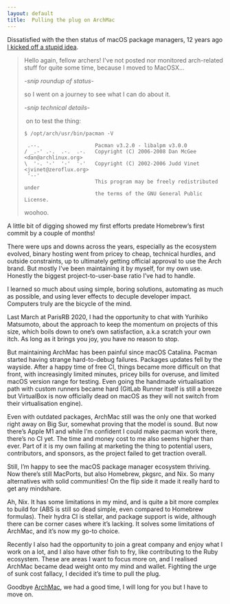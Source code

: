 ```yaml
---
layout: default
title:  Pulling the plug on ArchMac
---
```


Dissatisfied with the then status of macOS package managers, 12 years ago [I kicked off a stupid idea][0].

[0]: https://bbs.archlinux.org/viewtopic.php?pid=410679#p410679 

> Hello again, fellow archers! I've not posted nor monitored arch-related stuff for quite some time, because I moved to MacOSX...
>
> *-snip roundup of status-*
>
> so I went on a journey to see what I can do about it.
>
> *-snip technical details-*
>
> on to test the thing:
>
> ```
> $ /opt/arch/usr/bin/pacman -V
> 
>  .--.                  Pacman v3.2.0 - libalpm v3.0.0
> / _.-' .-.  .-.  .-.   Copyright (C) 2006-2008 Dan McGee <dan@archlinux.org>
> \  '-. '-'  '-'  '-'   Copyright (C) 2002-2006 Judd Vinet <jvinet@zeroflux.org>
>  '--'
>                        This program may be freely redistributed under
>                        the terms of the GNU General Public License.
> ```
>
> woohoo.

A little bit of digging showed my first efforts predate Homebrew’s first commit by a couple of months!

There were ups and downs across the years, especially as the ecosystem evolved, binary hosting went from pricey to cheap, technical hurdles, and outside constraints, up to ultimately getting official approval to use the Arch brand. But mostly I’ve been maintaining it by myself, for my own use. Honestly the biggest project-to-user-base ratio I’ve had to handle.

I learned so much about using simple, boring solutions, automating as much as possible, and using lever effects to decuple developer impact. Computers truly are the bicycle of the mind.

Last March at ParisRB 2020, I had the opportunity to chat with Yurihiko Matsumoto, about the approach to keep the momentum on projects of this size, which boils down to one’s own satisfaction, a.k.a scratch your own itch. As long as it brings you joy, you have no reason to stop.

But maintaining ArchMac has been painful since macOS Catalina. Pacman started having strange hard-to-debug failures. Packages updates fell by the wayside. After a happy time of free CI, things became more difficult on that front, with increasingly limited minutes, pricey bills for overuse, and limited macOS version range for testing. Even going the handmade virtualisation path with custom runners became hard (GitLab Runner itself is still a breeze but VirtualBox is now officially dead on macOS as they will not switch from their virtualisation engine).

Even with outdated packages, ArchMac still was the only one that worked right away on Big Sur, somewhat proving that the model is sound. But now there’s Apple M1 and while I’m confident I could make pacman work there, there’s no CI yet. The time and money cost to me also seems higher than ever. Part of it is my own failing at marketing the thing to potential users, contributors, and sponsors, as the project failed to get traction overall.

Still, I’m happy to see the macOS package manager ecosystem thriving. Now there’s still MacPorts, but also Homebrew, pkgsrc, and Nix. So many alternatives with solid communities! On the flip side it made it really hard to get any mindshare.

Ah, Nix. It has some limitations in my mind, and is quite a bit more complex to build for (ABS is still so dead simple, even compared to Homebrew formulas). Their hydra CI is stellar, and package support is wide, although there can be corner cases where it’s lacking. It solves some limitations of ArchMac, and it’s now my go-to choice.

Recently I also had the opportunity to join a great company and enjoy what I work on a lot, and I also have other fish to fry, like contributing to the Ruby ecosystem. These are areas I want to focus more on, and I realised ArchMac became dead weight onto my mind and wallet. Fighting the urge of sunk cost fallacy, I decided it’s time to pull the plug.

Goodbye [ArchMac][1], we had a good time, I will long for you but I have to move on.

[1]: https://archmac.org
